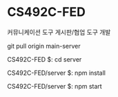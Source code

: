 # CS492C-FED
커뮤니케이션 도구 게시판/협업 도구 개발

git pull origin main-server

CS492C-FED $: cd server

CS492C-FED/server $: npm install

CS492C-FED/server $: npm start
